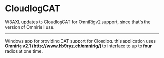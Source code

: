 # CloudlogCAT

W3AXL updates to CloudlogCAT for OmniRigv2 support, since that's the version of Omnirig I use.

---

Windows app for providing CAT support for Cloudlog, this application uses **Omnirig v2.1 (http://www.hb9ryz.ch/omnirig/)** to interface to up to **four** radios at one time .
